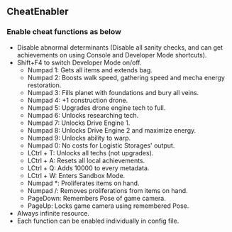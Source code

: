 ## CheatEnabler

### Enable cheat functions as below

* Disable abnormal determinants (Disable all sanity checks, and can get achievements on using Console and Developer Mode shortcuts).
* Shift+F4 to switch Developer Mode on/off.
    * Numpad 1: Gets all items and extends bag.
    * Numpad 2: Boosts walk speed, gathering speed and mecha energy restoration.
    * Numpad 3: Fills planet with foundations and bury all veins.
    * Numpad 4: +1 construction drone.
    * Numpad 5: Upgrades drone engine tech to full.
    * Numpad 6: Unlocks researching tech.
    * Numpad 7: Unlocks Drive Engine 1.
    * Numpad 8: Unlocks Drive Engine 2 and maximize energy.
    * Numpad 9: Unlocks ability to warp.
    * Numpad 0: No costs for Logistic Storages' output.
    * LCtrl + T: Unlocks all techs (not upgrades).
    * LCtrl + A: Resets all local achievements.
    * LCtrl + Q: Adds 10000 to every metadata.
    * LCtrl + W: Enters Sandbox Mode.
    * Numpad *: Proliferates items on hand.
    * Numpad /: Removes proliferations from items on hand.
    * PageDown: Remembers Pose of game camera.
    * PageUp: Locks game camera using remembered Pose.
* Always infinite resource.
* Each function can be enabled individually in config file.
